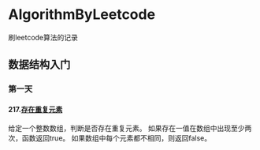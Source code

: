 # AlgorithmByLeetcode
刷leetcode算法的记录

## 数据结构入门
### 第一天
#### 217.[存在重复元素](https://leetcode-cn.com/problems/contains-duplicate/)
给定一个整数数组，判断是否存在重复元素。
如果存在一值在数组中出现至少两次，函数返回true。
如果数组中每个元素都不相同，则返回false。
